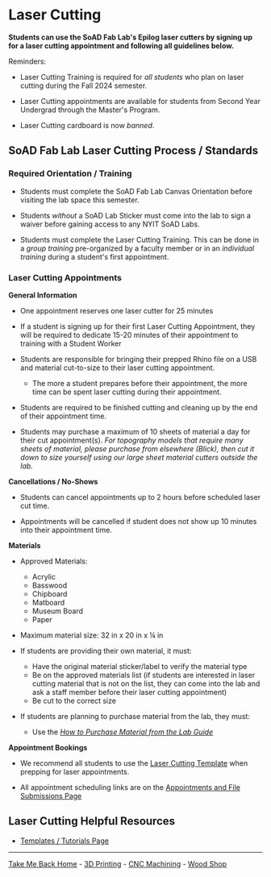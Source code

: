 

# Laser Cutting

**Students can use the SoAD Fab Lab's Epilog laser cutters by signing up for a laser cutting appointment and following all guidelines below.**

Reminders:
* Laser Cutting Training is required for _all students_ who plan on laser cutting during the Fall 2024 semester.

* Laser Cutting appointments are available for students from Second Year Undergrad through the Master's Program.

* Laser Cutting cardboard is now *banned*.


## SoAD Fab Lab Laser Cutting Process / Standards


### Required Orientation / Training
* Students must complete the SoAD Fab Lab Canvas Orientation before visiting the lab space this semester.
  
* Students *without* a SoAD Lab Sticker must come into the lab to sign a waiver before gaining access to any NYIT SoAD Labs.
   
* Students must complete the Laser Cutting Training. This can be done in a _group training_ pre-organized by a faculty member or in an _individual training_ during a student's first appointment.

### Laser Cutting Appointments

**General Information**

* One appointment reserves one laser cutter for 25 minutes
  
* If a student is signing up for their first Laser Cutting Appointment, they will be required to dedicate 15-20 minutes of their appointment to training with a Student Worker
      
* Students are responsible for bringing their prepped Rhino file on a USB and material cut-to-size to their laser cutting appointment.
  
  * The more a student prepares before their appointment, the more time can be spent laser cutting during their appointment.
  
* Students are required to be finished cutting and cleaning up by the end of their appointment time.
* Students may purchase a maximum of 10 sheets of material a day for their cut appointment(s). *For topography models that require many sheets of material, please purchase from elsewhere (Blick), then cut it down to size yourself using our large sheet material cutters outside the lab.*
  
**Cancellations / No-Shows**

* Students can cancel appointments up to 2 hours before scheduled laser cut time.
  
* Appointments will be cancelled if student does not show up 10 minutes into their appointment time.

**Materials**

* Approved Materials:
   * Acrylic
   * Basswood
   * Chipboard
   * Matboard
   * Museum Board
   * Paper

* Maximum material size: 32 in x 20 in x ¼ in
     
* If students are providing their own material, it must:
   * Have the original material sticker/label to verify the material type
   * Be on the approved materials list (if students are interested in laser cutting material that is not on the list, they can come into the lab and ask a staff member before their laser cutting appointment)
   * Be cut to the correct size
   
* If students are planning to purchase material from the lab, they must:
   * Use the [_How to Purchase Material from the Lab Guide_](https://digitalfabricationlab-nyit-soad.github.io/resources/Tutorials&Templates/SubmissionGuide/)

**Appointment Bookings**

* We recommend all students to use the [Laser Cutting Template](https://digitalfabricationlab-nyit-soad.github.io/resources/Tutorials&Templates/) when prepping for laser appointments.

* All appointment scheduling links are on the [Appointments and File Submissions Page](https://digitalfabricationlab-nyit-soad.github.io/resources/Tutorials&Templates/SubmissionGuide/)

## Laser Cutting Helpful Resources

* [Templates / Tutorials Page](https://digitalfabricationlab-nyit-soad.github.io/resources/Tutorials&Templates/)

___
  
[Take Me Back Home](https://digitalfabricationlab-nyit-soad.github.io/resources/) - [3D Printing](https://digitalfabricationlab-nyit-soad.github.io/resources/3Dprinters/) - [CNC Machining](https://digitalfabricationlab-nyit-soad.github.io/resources/CNCmills/) - [Wood Shop](https://digitalfabricationlab-nyit-soad.github.io/resources/ShopTools/)  
